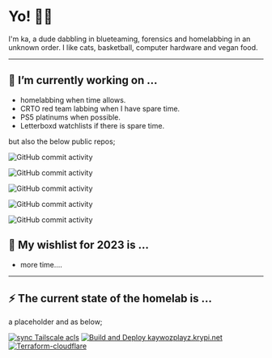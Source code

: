 # Yo! 🖖🏽

I'm ka, a dude dabbling in blueteaming, forensics and homelabbing in an unknown order. I like cats, basketball, computer hardware and vegan food.

---

## 🔨 I’m currently working on ...

* homelabbing when time allows.
* CRTO red team labbing when I have spare time.
* PS5 platinums when possible.
* Letterboxd watchlists if there is spare time.

but also the below public repos;

![GitHub commit activity](https://img.shields.io/github/commit-activity/m/kaywoz/bluestuff?label=repo%3Abluestuff%20commits)

![GitHub commit activity](https://img.shields.io/github/commit-activity/m/kaywoz/gluestuff?label=repo%3Agluestuff%20commits)

![GitHub commit activity](https://img.shields.io/github/commit-activity/m/kaywoz/kaywoz.github.io?label=repo%3Akaywozplayz%20commits)

![GitHub commit activity](https://img.shields.io/github/commit-activity/m/kaywoz/home0ps?label=repo%3Ahome0ps%20commits)

![GitHub commit activity](https://img.shields.io/github/commit-activity/m/kaywoz/ctfstuff?label=repo%3Actfstuff%20commits)





## 🎄 My wishlist for 2023 is ...
* more time....

---

## ⚡ The current state of the homelab is ...

a placeholder and as below;

[![sync Tailscale acls](https://github.com/kaywoz/tailscale-prod/actions/workflows/tailscale.yml/badge.svg)](https://github.com/kaywoz/tailscale-prod/actions/workflows/tailscale.yml)
[![Build and Deploy kaywozplayz.krypi.net ](https://github.com/kaywoz/kaywoz.github.io/actions/workflows/pages-deploy.yml/badge.svg)](https://github.com/kaywoz/kaywoz.github.io/actions/workflows/pages-deploy.yml)
[![Terraform-cloudflare](https://github.com/kaywoz/terraform-cloudflare/actions/workflows/terraform.yml/badge.svg)](https://github.com/kaywoz/terraform-cloudflare/actions/workflows/terraform.yml)
<!--
**this page** is a ✨ _special_ ✨ repository because its `README.md` (this file) appears on your GitHub profile.

Here are some ideas to get you started:

- 🔭 I’m currently working on ...
- 🌱 I’m currently learning ...
- 👯 I’m looking to collaborate on ...
- 🤔 I’m looking for help with ...
- 💬 Ask me about ...
- 📫 How to reach me: ...
- 😄 Pronouns: ...
- ⚡ Fun fact: ...
-->
